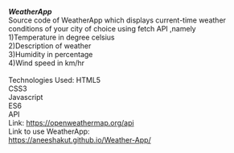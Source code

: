 <b><i>WeatherApp</i></b> 
<br>
Source code of WeatherApp which displays current-time weather conditions of your city of choice using fetch API ,namely
<br>
1)Temperature in degree celsius
<br>
2)Description of weather
<br>
3)Humidity in percentage
<br>
4)Wind speed in km/hr
<br>
<br>
Technologies Used:
HTML5
<br>
CSS3
<br>
Javascript
<br>
ES6
<br>
API
<br>
Link: https://openweathermap.org/api
<br>
Link to use WeatherApp:
<br>
https://aneeshakut.github.io/Weather-App/
